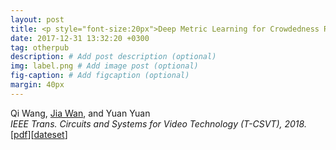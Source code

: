 ```yaml
---
layout: post
title: <p style="font-size:20px">Deep Metric Learning for Crowdedness Regression</p>
date: 2017-12-31 13:32:20 +0300
tag: otherpub
description: # Add post description (optional)
img: label.png # Add image post (optional)
fig-caption: # Add figcaption (optional)
margin: 40px
---
```


Qi Wang, <u>Jia Wan</u>, and Yuan Yuan  
<i>IEEE Trans. Circuits and Systems for Video Technology (T-CSVT), 2018.</i>  
[[pdf](http://crabwq.github.io/pdf/2017%20Deep%20Metric%20Learning%20for%20Crowdedness%20Regression.pdf)][[dateset](https://mailnwpueducn-my.sharepoint.com/:u:/g/personal/songchunbiao_mail_nwpu_edu_cn/EfRwh-yYSKxFmn-mabEa8LgBIzXlxnPBMuRSKUPJa5jphg?e=goOUEv)]
